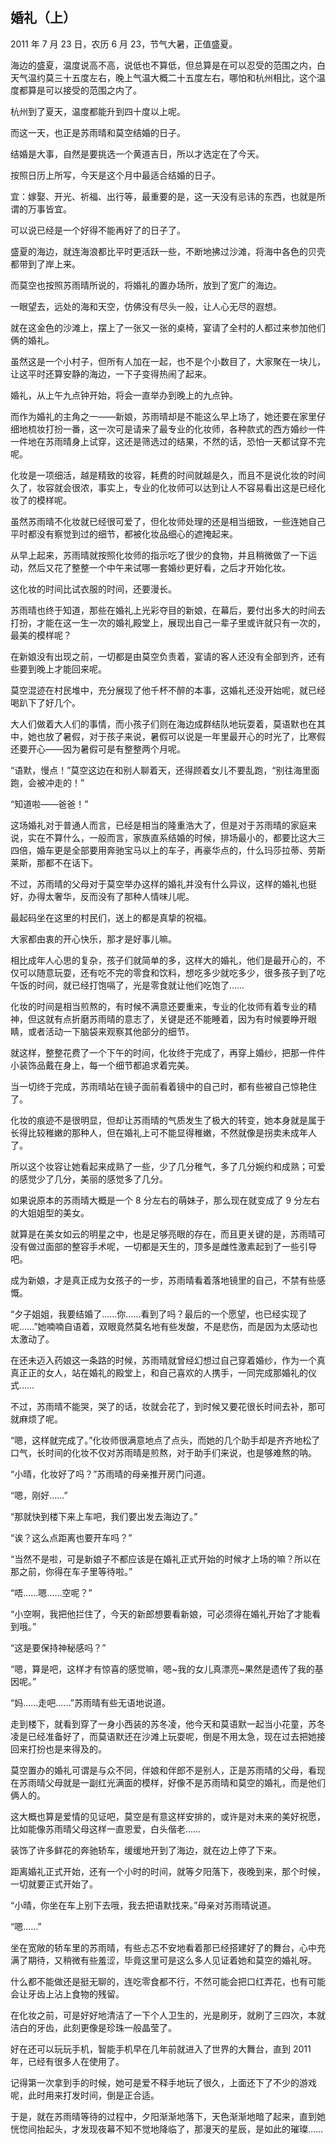 ## 婚礼（上）

2011 年 7 月 23 日，农历 6 月 23，节气大暑，正值盛夏。

海边的盛夏，温度说高不高，说低也不算低，但总算是在可以忍受的范围之内，白天气温约莫三十五度左右，晚上气温大概二十五度左右，哪怕和杭州相比，这个温度都算是可以接受的范围之内了。

杭州到了夏天，温度都能升到四十度以上呢。

而这一天，也正是苏雨晴和莫空结婚的日子。

结婚是大事，自然是要挑选一个黄道吉日，所以才选定在了今天。

按照日历上所写，今天是这个月中最适合结婚的日子。

宜：嫁娶、开光、祈福、出行等，最重要的是，这一天没有忌讳的东西，也就是所谓的万事皆宜。

可以说已经是一个好得不能再好了的日子了。

盛夏的海边，就连海浪都比平时更活跃一些，不断地拂过沙滩，将海中各色的贝壳都带到了岸上来。

而莫空也按照苏雨晴所说的，将婚礼的置办场所，放到了宽广的海边。

一眼望去，远处的海和天空，仿佛没有尽头一般，让人心无尽的遐想。

就在这金色的沙滩上，摆上了一张又一张的桌椅，宴请了全村的人都过来参加他们俩的婚礼。

虽然这是一个小村子，但所有人加在一起，也不是个小数目了，大家聚在一块儿，让这平时还算安静的海边，一下子变得热闹了起来。

婚礼，从上午九点钟开始，将会一直举办到晚上的九点钟。

而作为婚礼的主角之一——新娘，苏雨晴却是不能这么早上场了，她还要在家里仔细地梳妆打扮一番，这一次可是请来了最专业的化妆师，各种款式的西方婚纱一件一件地在苏雨晴身上试穿，这还是筛选过的结果，不然的话，恐怕一天都试穿不完呢。

化妆是一项细活，越是精致的妆容，耗费的时间就越是久，而且不是说化妆的时间久了，妆容就会很浓，事实上，专业的化妆师可以达到让人不容易看出这是已经化妆了的模样呢。

虽然苏雨晴不化妆就已经很可爱了，但化妆师处理的还是相当细致，一些连她自己平时都没有察觉到过的细节，都被化妆品细心的遮掩起来。

从早上起来，苏雨晴就按照化妆师的指示吃了很少的食物，并且稍微做了一下运动，然后又花了整整一个中午来试哪一套婚纱更好看，之后才开始化妆。

这化妆的时间比试衣服的时间，还要漫长。

苏雨晴也终于知道，那些在婚礼上光彩夺目的新娘，在幕后，要付出多大的时间去打扮，才能在这一生一次的婚礼殿堂上，展现出自己一辈子里或许就只有一次的，最美的模样呢？

在新娘没有出现之前，一切都是由莫空负责着，宴请的客人还没有全部到齐，还有些要到晚上才能回来呢。

莫空混迹在村民堆中，充分展现了他千杯不醉的本事，这婚礼还没开始呢，就已经喝趴下了好几个。

大人们做着大人们的事情，而小孩子们则在海边成群结队地玩耍着，莫语默也在其中，她也放了暑假，对于孩子来说，暑假可以说是一年里最开心的时光了，比寒假还要开心——因为暑假可是有整整两个月呢。

“语默，慢点！”莫空这边在和别人聊着天，还得顾着女儿不要乱跑，“别往海里面跑，会被冲走的！”

“知道啦——爸爸！”

这场婚礼对于普通人而言，已经是相当的隆重浩大了，但是对于苏雨晴的家庭来说，实在不算什么，一般而言，家族直系结婚的时候，排场最小的，都要比这大三四倍，婚车更是全部要用奔驰宝马以上的车子，再豪华点的，什么玛莎拉蒂、劳斯莱斯，那都不在话下。

不过，苏雨晴的父母对于莫空举办这样的婚礼并没有什么异议，这样的婚礼也挺好，办得太奢华，反而没有了那种人情味儿呢。

最起码坐在这里的村民们，送上的都是真挚的祝福。

大家都由衷的开心快乐，那才是好事儿嘛。

相比成年人心思的复杂，孩子们就简单的多，这样大的婚礼，他们是最开心的，不仅可以随意玩耍，还有吃不完的零食和饮料，想吃多少就吃多少，很多孩子到了吃午饭的时间，就已经打饱嗝了，光是零食就让他们吃饱了……

化妆的时间是相当煎熬的，有时候不满意还要重来，专业的化妆师有着专业的精神，但这就有点折磨苏雨晴的意志了，关键是还不能睡着，因为有时候要睁开眼睛，或者活动一下脑袋来观察其他部分的细节。

就这样，整整花费了一个下午的时间，化妆终于完成了，再穿上婚纱，把那一件件小装饰品戴在身上，每一个细节都追求着完美。

当一切终于完成，苏雨晴站在镜子面前看着镜中的自己时，都有些被自己惊艳住了。

化妆的痕迹不是很明显，但却让苏雨晴的气质发生了极大的转变，她本身就是属于长得比较稚嫩的那种人，但在婚礼上可不能显得稚嫩，不然就像是拐卖未成年人了。

所以这个妆容让她看起来成熟了一些，少了几分稚气，多了几分婉约和成熟；可爱的感觉少了几分，美丽的感觉多了几分。

如果说原本的苏雨晴大概是一个 8 分左右的萌妹子，那么现在就变成了 9 分左右的大姐姐型的美女。

就算是在美女如云的明星之中，也是足够亮眼的存在，而且更关键的是，苏雨晴可没有做过面部的整容手术呢，一切都是天生的，顶多是雌性激素起到了一些引导吧。

成为新娘，才是真正成为女孩子的一步，苏雨晴看着落地镜里的自己，不禁有些感慨。

“夕子姐姐，我要结婚了……你……看到了吗？最后的一个愿望，也已经实现了呢……”她喃喃自语着，双眼竟然莫名地有些发酸，不是悲伤，而是因为太感动也太激动了。

在还未迈入药娘这一条路的时候，苏雨晴就曾经幻想过自己穿着婚纱，作为一个真真正正的女人，站在婚礼的殿堂上，和自己喜欢的人携手，一同完成那婚礼的仪式……

不过，苏雨晴不能哭，哭了的话，妆就会花了，到时候又要花很长时间去补，那可就麻烦了呢。

“嗯，这样就完成了。”化妆师很满意地点了点头，而她的几个助手却是齐齐地松了口气，长时间的化妆不仅对苏雨晴是煎熬，对于助手们来说，也是够难熬的呐。

“小晴，化妆好了吗？”苏雨晴的母亲推开房门问道。

“嗯，刚好……”

“那就快到楼下来上车吧，我们要出发去海边了。”

“诶？这么点距离也要开车吗？”

“当然不是啦，可是新娘子不都应该是在婚礼正式开始的时候才上场的嘛？所以在那之前，你得在车子里等待啦。”

“唔……嗯……空呢？”

“小空啊，我把他拦住了，今天的新郎想要看新娘，可必须得在婚礼开始了才能看到哦。”

“这是要保持神秘感吗？”

“嗯，算是吧，这样才有惊喜的感觉嘛，嗯~我的女儿真漂亮~果然是遗传了我的基因呢。”

“妈……走吧……”苏雨晴有些无语地说道。

走到楼下，就看到穿了一身小西装的苏冬凌，他今天和莫语默一起当小花童，苏冬凌是已经准备好了，而莫语默还在沙滩上玩耍呢，倒是不用太急，现在过去把她接回来打扮也是来得及的。

莫空置办的婚礼可谓是与众不同，伴娘和伴郎不是别人，正是苏雨晴的父母，看现在苏雨晴父母就是一副红光满面的模样，好像不是苏雨晴和莫空的婚礼，而是他们俩人的。

这大概也算是爱情的见证吧，莫空是有意这样安排的，或许是对未来的美好祝愿，比如能像苏雨晴父母这样一直恩爱，白头偕老……

装饰了许多鲜花的奔驰轿车，缓缓地开到了海边，就在边上停了下来。

距离婚礼正式开始，还有一个小时的时间，就等夕阳落下，夜晚到来，那个时候，一切就要正式开始了。

“小晴，你坐在车上别下去哦，我去把语默找来。”母亲对苏雨晴说道。

“嗯……”

坐在宽敞的轿车里的苏雨晴，有些忐忑不安地看着那已经搭建好了的舞台，心中充满了期待，又稍微有些羞涩，毕竟这里可是这么多人见证着她和莫空的婚礼呀。

什么都不能做还是挺无聊的，连吃零食都不行，不然可能会把口红弄花，也有可能会让牙齿上沾上食物的残留。

在化妆之前，可是好好地清洁了一下个人卫生的，光是刷牙，就刷了三四次，本就洁白的牙齿，此刻更像是珍珠一般晶莹了。

好在还可以玩玩手机，智能手机早在几年前就进入了世界的大舞台，直到 2011 年，已经有很多人在使用了。

记得第一次拿到手的时候，她可是爱不释手地玩了很久，上面还下了不少的游戏呢，此时用来打发时间，倒是正合适。

于是，就在苏雨晴等待的过程中，夕阳渐渐地落下，天色渐渐地暗了起来，直到她恍惚间抬起头，才发现夜幕不知不觉地降临了，那漫天的星辰，是如此的璀璨……
